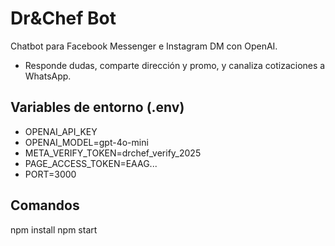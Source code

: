 # Dr&Chef Bot

Chatbot para Facebook Messenger e Instagram DM con OpenAI.
- Responde dudas, comparte dirección y promo, y canaliza cotizaciones a WhatsApp.

## Variables de entorno (.env)
- OPENAI_API_KEY
- OPENAI_MODEL=gpt-4o-mini
- META_VERIFY_TOKEN=drchef_verify_2025
- PAGE_ACCESS_TOKEN=EAAG...
- PORT=3000

## Comandos
npm install
npm start